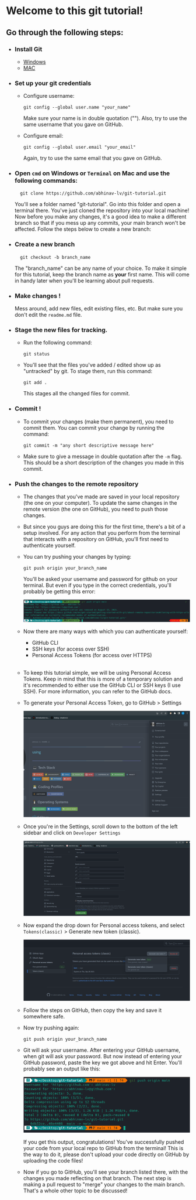 # Welcome to this git tutorial!

## Go through the following steps:

- ### Install Git

  - [Windows](https://git-scm.com/download/win)
  - [MAC](https://git-scm.com/download/mac)

- ### Set up your git credentials

  - Configure username:

    ```
    git config --global user.name "your_name"
    ```

    Make sure your name is in double quotation (""). Also, try to use the same username that you gave on GitHub.

  - Configure email:

    ```
    git config --global user.email "your_email"
    ```

    Again, try to use the same email that you gave on GitHub.

- ### Open `cmd` on Windows or `Terminal` on Mac and use the following commands:

        git clone https://github.com/abhinav-lv/git-tutorial.git

  You'll see a folder named "git-tutorial". Go into this folder and open a terminal there. You've just cloned the repository into your local machine! Now before you make any changes, it's a good idea to make a different branch so that if you mess up any commits, your main branch won't be affected. Follow the steps below to create a new branch:

- ### Create a new branch

        git checkout -b branch_name

  The "branch_name" can be any name of your choice. To make it simple for this tutorial, keep the branch name as <b>your</b> first name. This will come in handy later when you'll be learning about pull requests.

- ### Make changes !

  Mess around, add new files, edit existing files, etc. But make sure you don't edit the `readme.md` file.

- ### Stage the new files for tracking.

  - Run the following command:

    ```
    git status
    ```

  - You'll see that the files you've added / edited show up as "untracked" by git. To stage them, run this command:

    ```
    git add .
    ```

    This stages all the changed files for commit.

- ### Commit !

  - To commit your changes (make them permanent), you need to commit them. You can commit your change by running the command:

    ```
    git commit -m "any short descriptive message here"
    ```

  - Make sure to give a message in double quotation after the `-m` flag. This should be a short description of the changes you made in this commit.

- ### Push the changes to the remote repository

  - The changes that you've made are saved in your local repository (the one on your computer). To update the same changes in the remote version (the one on GitHub), you need to push those changes.

  - But since you guys are doing this for the first time, there's a bit of a setup involved. For any action that you perform from the terminal that interacts with a repository on GitHub, you'll first need to authenticate yourself.

  - You can try pushing your changes by typing:

    ```
    git push origin your_branch_name
    ```

    You'll be asked your username and password for github on your terminal. But even if you type in the correct credentials, you'll probably be getting this error:

    ![Alt text](doc-images/image.png)

  - Now there are many ways with which you can authenticate yourself:
    - GitHub CLI
    - SSH keys (for access over SSH)
    - Personal Access Tokens (for access over HTTPS)
      <br>
      <br>
  - To keep this tutorial simple, we will be using Personal Access Tokens. Keep in mind that this is more of a temporary solution and it's recommended to either use the GitHub CLI or SSH keys (I use SSH). For more information, you can refer to the GitHub docs.

  - To generate your Personal Access Token, go to GitHub > Settings

    ![Alt text](doc-images/image-1.png)

  - Once you're in the Settings, scroll down to the bottom of the left sidebar and click on `Developer Settings`

    ![Alt text](doc-images/image-2.png)

  - Now expand the drop down for Personal access tokens, and select `Tokens(classic)` > Generate new token (classic).

    ![Alt text](doc-images/image-3.png)

  - Follow the steps on GitHub, then copy the key and save it somewhere safe.

  - Now try pushing again:

    ```
    git push origin your_branch_name
    ```

  - Git will ask your username. After entering your GitHub username, when git will ask your password. But now instead of entering your GitHub password, paste the key we got above and hit Enter. You'll probably see an output like this:

    ![Alt text](doc-images/image-4.png)

    If you get this output, congratulations! You've successfully pushed your code from your local repo to GitHub from the terminal! This is the way to do it, please don't upload your code directly on GitHub by uploading the code files!

  - Now if you go to GitHub, you'll see your branch listed there, with the changes you made reflecting on that branch. The next step is making a pull request to "merge" your changes to the main branch. That's a whole other topic to be discussed!
